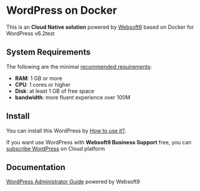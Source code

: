 # WordPress on Docker  

This is an **Cloud Native solution** powered by [Websoft9](https://www.websoft9.com) based on Docker for WordPress v6.2test

## System Requirements

The following are the minimal [recommended requirements](https://www.wordpress.org/docs/user_guide/en/install-requirements.html):

* **RAM**: 1 GB or more
* **CPU**: 1 cores or higher
* **Disk**: at least 1 GB of free space
* **bandwidth**: more fluent experience over 100M  

## Install

You can install this WordPress by [How to use it?](https://github.com/Websoft9/docker-library#how-to-use-it).   

If you want use WordPress with **Websoft9 Business Support** free, you can [subscribe WordPress](https://www.websoft9.com/apps) on Cloud platform

## Documentation

[WordPress Administrator Guide](https://support.websoft9.com/docs/wordpress) powered by Websoft9
